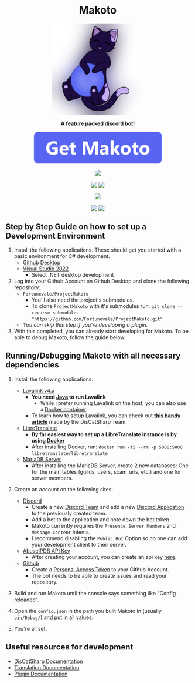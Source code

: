 <h1 align="center">Makoto</h1>
<p align="center"><img src="ProjectMakoto/Assets/Prod.png" width=250 align="center"></p>
<p align="center" style="font-weight:bold;">A feature packed discord bot!</p>
<a href="#getting-makoto" ><p align="center"><img src="ProjectMakoto/Assets/AddToServer.png" width=350 align="center"></p></a>

<p align="center"><img src="https://github.com/Fortunevale/ProjectMakoto/actions/workflows/dev.yml/badge.svg?branch=dev" align="center">
<p align="center"><img src="https://img.shields.io/github/contributors/Fortunevale/ProjectMakoto" align="center"> <img src="https://img.shields.io/github/issues-raw/Fortunevale/ProjectMakoto" align="center"></p>
<p align="center"><img src="https://wakatime.com/badge/github/Fortunevale/ProjectMakoto.svg" align="center"></p>

<p align="center"><img src="https://img.shields.io/github/stars/Fortunevale/ProjectMakoto?style=social" align="center"> <img src="https://img.shields.io/github/watchers/Fortunevale/ProjectMakoto?style=social" align="center"></p>

## Step by Step Guide on how to set up a Development Environment

1. Install the following applications. These should get you started with a basic environment for C# development.
    - [Github Desktop](https://desktop.github.com/)
    - [Visual Studio 2022](https://visualstudio.microsoft.com/vs/)
        - Select .NET desktop development
2. Log into your Github Account on Github Desktop and clone the following repository:
    - `Fortunevale/ProjectMakoto`
        - You'll also need the project's submodules.
        - To clone `ProjectMakoto` with it's submodules run: `git clone --recurse-submodules "https://github.com/Fortunevale/ProjectMakoto.git"`
    - _You can skip this step if you're developing a plugin._
3. With this completed, you can already start developing for Makoto. To be able to debug Makoto, follow the guide below.

## Running/Debugging Makoto with all necessary dependencies

1. Install the following applications.
    - [Lavalink v4.x](https://github.com/freyacodes/Lavalink)
        - **You need [Java](https://jdk.java.net/18/) to run Lavalink**
            - While i prefer running Lavalink on the host, you can also use a [Docker container](https://github.com/lavalink-devs/Lavalink#docker).
        - To learn how to setup Lavalink, you can check out **[this handy article](https://docs.dcs.aitsys.dev/articles/modules/audio/lavalink_v4/setup)** made by the DisCatSharp Team.
    - [LibreTranslate](https://github.com/LibreTranslate/LibreTranslate)
        - **By far easiest way to set up a LibreTranslate instance is by using [Docker](https://www.docker.com/)**
        - After installing Docker, run: `docker run -ti --rm -p 5000:5000 libretranslate/libretranslate`
    - [MariaDB Server](https://mariadb.org/download/)
        - After installing the MariaDB Server, create 2 new databases: One for the main tables (guilds, users, scam_urls, etc.) and one for server members.

2. Create an account on the following sites:
    - [Discord](https://discord.com)
        - Create a new [Discord Team](https://discord.com/developers/teams) and add a new [Discord Application](https://discord.com/developers/applications/) to the previously created team.
        - Add a bot to the application and note down the bot token.
        - Makoto currently requires the `Presence`, `Server Members` and `Message Content` Intents.
        - I recommend disabling the `Public Bot` Option so no one can add your development client to their server.
    - [AbuseIPDB API Key](https://www.abuseipdb.com/account)
        - After creating your account, you can create an api key [here](https://www.abuseipdb.com/account/api).
    - [Github](https://github.com/)
        - Create a [Personal Access Token](https://github.com/settings/tokens) to your Github Account.
        - The bot needs to be able to create issues and read your repository.
3. Build and run Makoto until the console says something like "Config reloaded".
4. Open the `config.json` in the path you built Makoto in (usually `bin/Debug/`) and put in all values.
5. You're all set.

## Useful resources for development

- [DisCatSharp Documentation](https://docs.dcs.aitsys.dev/articles/preamble.html)
- [Translation Documentation](TRANSLATING.md)
- [Plugin Documentation](PLUGINS.md)